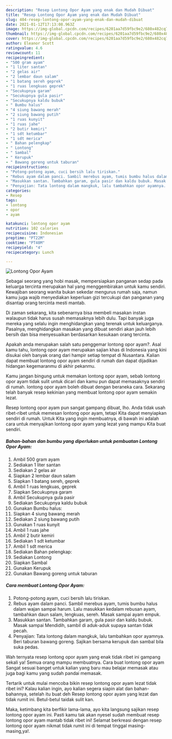 ```yaml
---
description: "Resep Lontong Opor Ayam yang enak dan Mudah Dibuat"
title: "Resep Lontong Opor Ayam yang enak dan Mudah Dibuat"
slug: 404-resep-lontong-opor-ayam-yang-enak-dan-mudah-dibuat
date: 2021-01-12T17:13:08.963Z
image: https://img-global.cpcdn.com/recipes/6201aa7d59fbc9e2/680x482cq70/lontong-opor-ayam-foto-resep-utama.jpg
thumbnail: https://img-global.cpcdn.com/recipes/6201aa7d59fbc9e2/680x482cq70/lontong-opor-ayam-foto-resep-utama.jpg
cover: https://img-global.cpcdn.com/recipes/6201aa7d59fbc9e2/680x482cq70/lontong-opor-ayam-foto-resep-utama.jpg
author: Eleanor Scott
ratingvalue: 4.6
reviewcount: 11
recipeingredient:
- "500 gram ayam"
- "1 liter santan"
- "2 gelas air"
- "2 lembar daun salam"
- "1 batang sereh geprek"
- "1 ruas lengkuas geprek"
- "Secukupnya garam"
- "Secukupnya gula pasir"
- "Secukupnya kaldu bubuk"
- " Bumbu halus"
- "4 siung bawang merah"
- "2 siung bawang putih"
- "1 ruas kunyit"
- "1 ruas jahe"
- "2 butir kemiri"
- "1 sdt ketumbar"
- "1 sdt merica"
- " Bahan pelengkap"
- " Lontong"
- " Sambal"
- " Kerupuk"
- " Bawang goreng untuk taburan"
recipeinstructions:
- "Potong-potong ayam, cuci bersih lalu tiriskan."
- "Rebus ayam dalam panci. Sambil merebus ayam, tumis bumbu halus dalam wajan sampai harum. Lalu masukkan kedalam rebusan ayam, tambahkan daun salam, lengkuas, sereh. Masak sampai ayam empuk."
- "Masukkan santan. Tambahkan garam, gula pasir dan kaldu bubuk. Masak sampai Mendidih, sambil di aduk-aduk supaya santan tidak pecah."
- "Penyajian: Tata lontong dalam mangkuk, lalu tambahkan opor ayamnya. Beri taburan bawang goreng. Sajikan bersama kerupuk dan sambal bila suka pedas."
categories:
- Resep
tags:
- lontong
- opor
- ayam

katakunci: lontong opor ayam 
nutrition: 102 calories
recipecuisine: Indonesian
preptime: "PT22M"
cooktime: "PT40M"
recipeyield: "4"
recipecategory: Lunch

---
```



![Lontong Opor Ayam](https://img-global.cpcdn.com/recipes/6201aa7d59fbc9e2/680x482cq70/lontong-opor-ayam-foto-resep-utama.jpg)

Sebagai seorang yang hobi masak, mempersiapkan panganan sedap pada keluarga tercinta merupakan hal yang menggembirakan untuk kamu sendiri. Kewajiban seorang  wanita bukan sekedar mengurus rumah saja, namun kamu juga wajib menyediakan keperluan gizi tercukupi dan panganan yang disantap orang tercinta mesti mantab.

Di zaman  sekarang, kita sebenarnya bisa membeli masakan instan walaupun tidak harus susah memasaknya lebih dulu. Tapi banyak juga mereka yang selalu ingin menghidangkan yang terenak untuk keluarganya. Pasalnya, menghidangkan masakan yang dibuat sendiri akan jauh lebih bersih dan bisa menyesuaikan berdasarkan kesukaan orang tercinta. 



Apakah anda merupakan salah satu penggemar lontong opor ayam?. Asal kamu tahu, lontong opor ayam merupakan sajian khas di Indonesia yang kini disukai oleh banyak orang dari hampir setiap tempat di Nusantara. Kalian dapat membuat lontong opor ayam sendiri di rumah dan dapat dijadikan hidangan kegemaranmu di akhir pekanmu.

Kamu jangan bingung untuk memakan lontong opor ayam, sebab lontong opor ayam tidak sulit untuk dicari dan kamu pun dapat memasaknya sendiri di rumah. lontong opor ayam boleh dibuat dengan beraneka cara. Sekarang telah banyak resep kekinian yang membuat lontong opor ayam semakin lezat.

Resep lontong opor ayam pun sangat gampang dibuat, lho. Anda tidak usah ribet-ribet untuk memesan lontong opor ayam, tetapi Kita dapat menyiapkan sendiri di rumah. Untuk Kita yang ingin membuatnya, di bawah ini adalah cara untuk menyajikan lontong opor ayam yang lezat yang mampu Kita buat sendiri.

<!--inarticleads1-->

##### Bahan-bahan dan bumbu yang diperlukan untuk pembuatan Lontong Opor Ayam:

1. Ambil 500 gram ayam
1. Sediakan 1 liter santan
1. Sediakan 2 gelas air
1. Siapkan 2 lembar daun salam
1. Siapkan 1 batang sereh, geprek
1. Ambil 1 ruas lengkuas, geprek
1. Siapkan Secukupnya garam
1. Ambil Secukupnya gula pasir
1. Sediakan Secukupnya kaldu bubuk
1. Gunakan  Bumbu halus:
1. Siapkan 4 siung bawang merah
1. Sediakan 2 siung bawang putih
1. Gunakan 1 ruas kunyit
1. Ambil 1 ruas jahe
1. Ambil 2 butir kemiri
1. Sediakan 1 sdt ketumbar
1. Ambil 1 sdt merica
1. Sediakan  Bahan pelengkap:
1. Sediakan  Lontong
1. Siapkan  Sambal
1. Gunakan  Kerupuk
1. Gunakan  Bawang goreng untuk taburan




<!--inarticleads2-->

##### Cara membuat Lontong Opor Ayam:

1. Potong-potong ayam, cuci bersih lalu tiriskan.
1. Rebus ayam dalam panci. Sambil merebus ayam, tumis bumbu halus dalam wajan sampai harum. Lalu masukkan kedalam rebusan ayam, tambahkan daun salam, lengkuas, sereh. Masak sampai ayam empuk.
1. Masukkan santan. Tambahkan garam, gula pasir dan kaldu bubuk. Masak sampai Mendidih, sambil di aduk-aduk supaya santan tidak pecah.
1. Penyajian: Tata lontong dalam mangkuk, lalu tambahkan opor ayamnya. Beri taburan bawang goreng. Sajikan bersama kerupuk dan sambal bila suka pedas.




Wah ternyata resep lontong opor ayam yang enak tidak ribet ini gampang sekali ya! Semua orang mampu membuatnya. Cara buat lontong opor ayam Sangat sesuai banget untuk kalian yang baru mau belajar memasak atau juga bagi kamu yang sudah pandai memasak.

Tertarik untuk mulai mencoba bikin resep lontong opor ayam lezat tidak ribet ini? Kalau kalian ingin, ayo kalian segera siapin alat dan bahan-bahannya, setelah itu buat deh Resep lontong opor ayam yang lezat dan tidak rumit ini. Betul-betul taidak sulit kan. 

Maka, ketimbang kita berfikir lama-lama, ayo kita langsung sajikan resep lontong opor ayam ini. Pasti kamu tak akan nyesel sudah membuat resep lontong opor ayam mantab tidak ribet ini! Selamat berkreasi dengan resep lontong opor ayam nikmat tidak rumit ini di tempat tinggal masing-masing,ya!.

